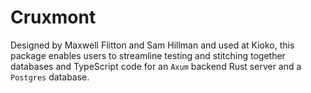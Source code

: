 # Cruxmont

Designed by Maxwell Flitton and Sam Hillman and used at Kioko, this package enables users to streamline testing and stitching together databases and TypeScript code for an `Axum` backend Rust server and a `Postgres` database.  
